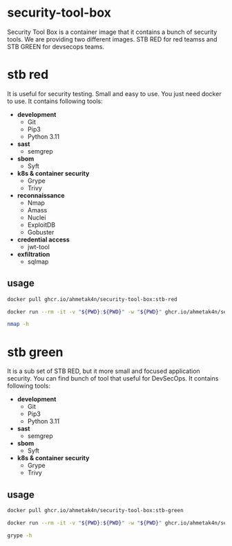 # security-tool-box

Security Tool Box is a container image that it contains a bunch of security tools. We are providing two different images.
STB RED for red teamss and STB GREEN for devsecops teams.
# stb red 
It is useful for security testing. Small and easy to use. You just need docker to use. It contains following tools:
- **development**
  - Git
  - Pip3
  - Python 3.11
- **sast**
  - semgrep
- **sbom**
  - Syft
- **k8s & container security**
  - Grype
  - Trivy
- **reconnaissance**
  - Nmap
  - Amass
  - Nuclei
  - ExploitDB
  - Gobuster
- **credential access**
  - jwt-tool
- **exfiltration**
  - sqlmap 

## usage
```bash
docker pull ghcr.io/ahmetak4n/security-tool-box:stb-red
```
```bash
docker run --rm -it -v "${PWD}:${PWD}" -w "${PWD}" ghcr.io/ahmetak4n/security-tool-box:stb-red /bin/bash
```
```bash
nmap -h
```

# stb green 
It is a sub set of STB RED, but it more small and focused application security. You can find bunch of tool that useful for DevSecOps. It contains following tools:
- **development**
  - Git
  - Pip3
  - Python 3.11
- **sast**
  - semgrep
- **sbom**
  - Syft
- **k8s & container security**
  - Grype
  - Trivy

## usage
```bash
docker pull ghcr.io/ahmetak4n/security-tool-box:stb-green
```
```bash
docker run --rm -it -v "${PWD}:${PWD}" -w "${PWD}" ghcr.io/ahmetak4n/security-tool-box:stb-green /bin/bash
```
```bash
grype -h
```
